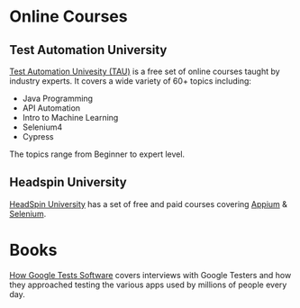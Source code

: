 # Online Courses

## Test Automation University
[Test Automation Univesity (TAU)](https://testautomationu.applitools.com/) is a free set of online courses taught by industry experts. It covers a wide variety of 60+ topics including:
- Java Programming
- API Automation
- Intro to Machine Learning
- Selenium4
- Cypress

The topics range from Beginner to expert level.

## Headspin University
[HeadSpin University](https://www.headspin.io/university/home) has a set of free and paid courses covering [Appium](https://appium.io) & [Selenium](https://www.selenium.dev/).

# Books
[How Google Tests Software](https://www.amazon.com/Google-Tests-Software-James-Whittaker/dp/0321803027) covers interviews with Google Testers and how they approached testing the various apps used by millions of people every day.

